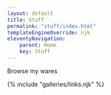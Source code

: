 ```yaml
---
layout: default
title: Stuff
permalink: "stuff/index.html"
templateEngineOverride: njk
eleventyNavigation:
    parent: Home
    key: Stuff
---
```


Browse my wares

{% include "galleries/links.njk" %}